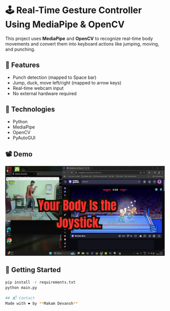 # 🕹️ Real-Time Gesture Controller Using MediaPipe & OpenCV

This project uses **MediaPipe** and **OpenCV** to recognize real-time body movements and convert them into keyboard actions like jumping, moving, and punching.

## 🎯 Features
- Punch detection (mapped to Space bar)
- Jump, duck, move left/right (mapped to arrow keys)
- Real-time webcam input
- No external hardware required

## 🔧 Technologies
- Python
- MediaPipe
- OpenCV
- PyAutoGUI

## 📽️ Demo
[![Watch the video](demo-thumbnail.png)](https://github.com/MakamDevansh044/wrestle-bros/blob/main/wrestle%20bros%20(%20demo%20play).mp4)

## 🚀 Getting Started

```bash
pip install -r requirements.txt
python main.py

## 📬 Contact
Made with ❤️ by **Makam Devansh**
